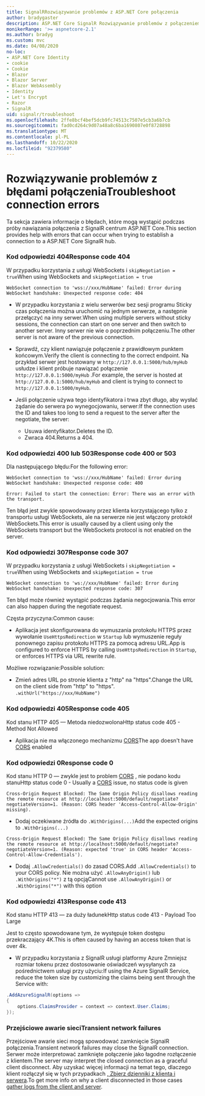 ```yaml
---
title: SignalRRozwiązywanie problemów z ASP.NET Core połączenia
author: bradygaster
description: ASP.NET Core SignalR Rozwiązywanie problemów z połączeniem.
monikerRange: '>= aspnetcore-2.1'
ms.author: bradyg
ms.custom: mvc
ms.date: 04/08/2020
no-loc:
- ASP.NET Core Identity
- cookie
- Cookie
- Blazor
- Blazor Server
- Blazor WebAssembly
- Identity
- Let's Encrypt
- Razor
- SignalR
uid: signalr/troubleshoot
ms.openlocfilehash: 2ffe8bcf4bef5dcb9fc74513c7507e5cb3a6b7cb
ms.sourcegitcommit: fad0cd264c9d07a48a8c6ba1690807e0f8728898
ms.translationtype: MT
ms.contentlocale: pl-PL
ms.lasthandoff: 10/22/2020
ms.locfileid: "92379580"
---
```

# <a name="troubleshoot-connection-errors"></a><span data-ttu-id="4c443-103">Rozwiązywanie problemów z błędami połączenia</span><span class="sxs-lookup"><span data-stu-id="4c443-103">Troubleshoot connection errors</span></span>

<span data-ttu-id="4c443-104">Ta sekcja zawiera informacje o błędach, które mogą wystąpić podczas próby nawiązania połączenia z SignalR centrum ASP.NET Core.</span><span class="sxs-lookup"><span data-stu-id="4c443-104">This section provides help with errors that can occur when trying to establish a connection to a ASP.NET Core SignalR hub.</span></span>

### <a name="response-code-404"></a><span data-ttu-id="4c443-105">Kod odpowiedzi 404</span><span class="sxs-lookup"><span data-stu-id="4c443-105">Response code 404</span></span>

<span data-ttu-id="4c443-106">W przypadku korzystania z usługi WebSockets i `skipNegotiation = true`</span><span class="sxs-lookup"><span data-stu-id="4c443-106">When using WebSockets and `skipNegotiation = true`</span></span>
```log
WebSocket connection to 'wss://xxx/HubName' failed: Error during WebSocket handshake: Unexpected response code: 404
```

* <span data-ttu-id="4c443-107">W przypadku korzystania z wielu serwerów bez sesji programu Sticky czas połączenia można uruchomić na jednym serwerze, a następnie przełączyć na inny serwer.</span><span class="sxs-lookup"><span data-stu-id="4c443-107">When using multiple servers without sticky sessions, the connection can start on one server and then switch to another server.</span></span> <span data-ttu-id="4c443-108">Inny serwer nie wie o poprzednim połączeniu.</span><span class="sxs-lookup"><span data-stu-id="4c443-108">The other server is not aware of the previous connection.</span></span>
* <span data-ttu-id="4c443-109">Sprawdź, czy klient nawiązuje połączenie z prawidłowym punktem końcowym.</span><span class="sxs-lookup"><span data-stu-id="4c443-109">Verify the client is connecting to the correct endpoint.</span></span> <span data-ttu-id="4c443-110">Na przykład serwer jest hostowany w `http://127.0.0.1:5000/hub/myHub` usłudze i klient próbuje nawiązać połączenie `http://127.0.0.1:5000/myHub` .</span><span class="sxs-lookup"><span data-stu-id="4c443-110">For example, the server is hosted at `http://127.0.0.1:5000/hub/myHub` and client is trying to connect to `http://127.0.0.1:5000/myHub`.</span></span>
* <span data-ttu-id="4c443-111">Jeśli połączenie używa tego identyfikatora i trwa zbyt długo, aby wysłać żądanie do serwera po wynegocjowaniu, serwer:</span><span class="sxs-lookup"><span data-stu-id="4c443-111">If the connection uses the ID and takes too long to send a request to the server after the negotiate, the server:</span></span>

  * <span data-ttu-id="4c443-112">Usuwa identyfikator.</span><span class="sxs-lookup"><span data-stu-id="4c443-112">Deletes the ID.</span></span>
  * <span data-ttu-id="4c443-113">Zwraca 404.</span><span class="sxs-lookup"><span data-stu-id="4c443-113">Returns a 404.</span></span>

### <a name="response-code-400-or-503"></a><span data-ttu-id="4c443-114">Kod odpowiedzi 400 lub 503</span><span class="sxs-lookup"><span data-stu-id="4c443-114">Response code 400 or 503</span></span>

<span data-ttu-id="4c443-115">Dla następującego błędu:</span><span class="sxs-lookup"><span data-stu-id="4c443-115">For the following error:</span></span>

```log
WebSocket connection to 'wss://xxx/HubName' failed: Error during WebSocket handshake: Unexpected response code: 400

Error: Failed to start the connection: Error: There was an error with the transport.
```

<span data-ttu-id="4c443-116">Ten błąd jest zwykle spowodowany przez klienta korzystającego tylko z transportu usługi WebSockets, ale na serwerze nie jest włączony protokół WebSockets.</span><span class="sxs-lookup"><span data-stu-id="4c443-116">This error is usually caused by a client using only the WebSockets transport but the WebSockets protocol is not enabled on the server.</span></span>

### <a name="response-code-307"></a><span data-ttu-id="4c443-117">Kod odpowiedzi 307</span><span class="sxs-lookup"><span data-stu-id="4c443-117">Response code 307</span></span>

<span data-ttu-id="4c443-118">W przypadku korzystania z usługi WebSockets i `skipNegotiation = true`</span><span class="sxs-lookup"><span data-stu-id="4c443-118">When using WebSockets and `skipNegotiation = true`</span></span>
```log
WebSocket connection to 'ws://xxx/HubName' failed: Error during WebSocket handshake: Unexpected response code: 307
```

<span data-ttu-id="4c443-119">Ten błąd może również wystąpić podczas żądania negocjowania.</span><span class="sxs-lookup"><span data-stu-id="4c443-119">This error can also happen during the negotiate request.</span></span>

<span data-ttu-id="4c443-120">Częsta przyczyna:</span><span class="sxs-lookup"><span data-stu-id="4c443-120">Common cause:</span></span>
* <span data-ttu-id="4c443-121">Aplikacja jest skonfigurowana do wymuszania protokołu HTTPS przez wywołanie `UseHttpsRedirection` w `Startup` lub wymuszenie reguły ponownego zapisu protokołu HTTPS za pomocą adresu URL.</span><span class="sxs-lookup"><span data-stu-id="4c443-121">App is configured to enforce HTTPS by calling `UseHttpsRedirection` in `Startup`, or enforces HTTPS via URL rewrite rule.</span></span>

<span data-ttu-id="4c443-122">Możliwe rozwiązanie:</span><span class="sxs-lookup"><span data-stu-id="4c443-122">Possible solution:</span></span>
* <span data-ttu-id="4c443-123">Zmień adres URL po stronie klienta z "http" na "https".</span><span class="sxs-lookup"><span data-stu-id="4c443-123">Change the URL on the client side from "http" to "https".</span></span> `.withUrl("https://xxx/HubName")`

### <a name="response-code-405"></a><span data-ttu-id="4c443-124">Kod odpowiedzi 405</span><span class="sxs-lookup"><span data-stu-id="4c443-124">Response code 405</span></span>

<span data-ttu-id="4c443-125">Kod stanu HTTP 405 — Metoda niedozwolona</span><span class="sxs-lookup"><span data-stu-id="4c443-125">Http status code 405 - Method Not Allowed</span></span>

* <span data-ttu-id="4c443-126">Aplikacja nie ma włączonego mechanizmu [CORS](xref:signalr/security#cross-origin-resource-sharing)</span><span class="sxs-lookup"><span data-stu-id="4c443-126">The app doesn't have [CORS](xref:signalr/security#cross-origin-resource-sharing) enabled</span></span>

### <a name="response-code-0"></a><span data-ttu-id="4c443-127">Kod odpowiedzi 0</span><span class="sxs-lookup"><span data-stu-id="4c443-127">Response code 0</span></span>

<span data-ttu-id="4c443-128">Kod stanu HTTP 0 — zwykle jest to problem [CORS](xref:signalr/security#cross-origin-resource-sharing) , nie podano kodu stanu</span><span class="sxs-lookup"><span data-stu-id="4c443-128">Http status code 0 - Usually a [CORS](xref:signalr/security#cross-origin-resource-sharing) issue, no status code is given</span></span>

```log
Cross-Origin Request Blocked: The Same Origin Policy disallows reading the remote resource at http://localhost:5000/default/negotiate?negotiateVersion=1. (Reason: CORS header 'Access-Control-Allow-Origin' missing).
```

* <span data-ttu-id="4c443-129">Dodaj oczekiwane źródła do `.WithOrigins(...)`</span><span class="sxs-lookup"><span data-stu-id="4c443-129">Add the expected origins to `.WithOrigins(...)`</span></span>

```log
Cross-Origin Request Blocked: The Same Origin Policy disallows reading the remote resource at http://localhost:5000/default/negotiate?negotiateVersion=1. (Reason: expected 'true' in CORS header 'Access-Control-Allow-Credentials').
```

* <span data-ttu-id="4c443-130">Dodaj `.AllowCredentials()` do zasad CORS.</span><span class="sxs-lookup"><span data-stu-id="4c443-130">Add `.AllowCredentials()` to your CORS policy.</span></span> <span data-ttu-id="4c443-131">Nie można użyć `.AllowAnyOrigin()` lub `.WithOrigins("*")` z tą opcją</span><span class="sxs-lookup"><span data-stu-id="4c443-131">Cannot use `.AllowAnyOrigin()` or `.WithOrigins("*")` with this option</span></span>

### <a name="response-code-413"></a><span data-ttu-id="4c443-132">Kod odpowiedzi 413</span><span class="sxs-lookup"><span data-stu-id="4c443-132">Response code 413</span></span>

<span data-ttu-id="4c443-133">Kod stanu HTTP 413 — za duży ładunek</span><span class="sxs-lookup"><span data-stu-id="4c443-133">Http status code 413 - Payload Too Large</span></span>

<span data-ttu-id="4c443-134">Jest to często spowodowane tym, że występuje token dostępu przekraczający 4K.</span><span class="sxs-lookup"><span data-stu-id="4c443-134">This is often caused by having an access token that is over 4k.</span></span>

* <span data-ttu-id="4c443-135">W przypadku korzystania z SignalR usługi platformy Azure Zmniejsz rozmiar tokenu przez dostosowanie oświadczeń wysyłanych za pośrednictwem usługi przy użyciu:</span><span class="sxs-lookup"><span data-stu-id="4c443-135">If using the Azure SignalR Service, reduce the token size by customizing the claims being sent through the Service with:</span></span>
```csharp
.AddAzureSignalR(options =>
{
    options.ClaimsProvider = context => context.User.Claims;
});
```

### <a name="transient-network-failures"></a><span data-ttu-id="4c443-136">Przejściowe awarie sieci</span><span class="sxs-lookup"><span data-stu-id="4c443-136">Transient network failures</span></span>

<span data-ttu-id="4c443-137">Przejściowe awarie sieci mogą spowodować zamknięcie SignalR połączenia.</span><span class="sxs-lookup"><span data-stu-id="4c443-137">Transient network failures may close the SignalR connection.</span></span> <span data-ttu-id="4c443-138">Serwer może interpretować zamknięte połączenie jako łagodne rozłączenie z klientem.</span><span class="sxs-lookup"><span data-stu-id="4c443-138">The server may interpret the closed connection as a graceful client disconnect.</span></span> <span data-ttu-id="4c443-139">Aby uzyskać więcej informacji na temat tego, dlaczego klient rozłączył się w tych przypadkach [, Zbierz dzienniki z klienta i serwera](xref:signalr/diagnostics).</span><span class="sxs-lookup"><span data-stu-id="4c443-139">To get more info on why a client disconnected in those cases [gather logs from the client and server](xref:signalr/diagnostics).</span></span>